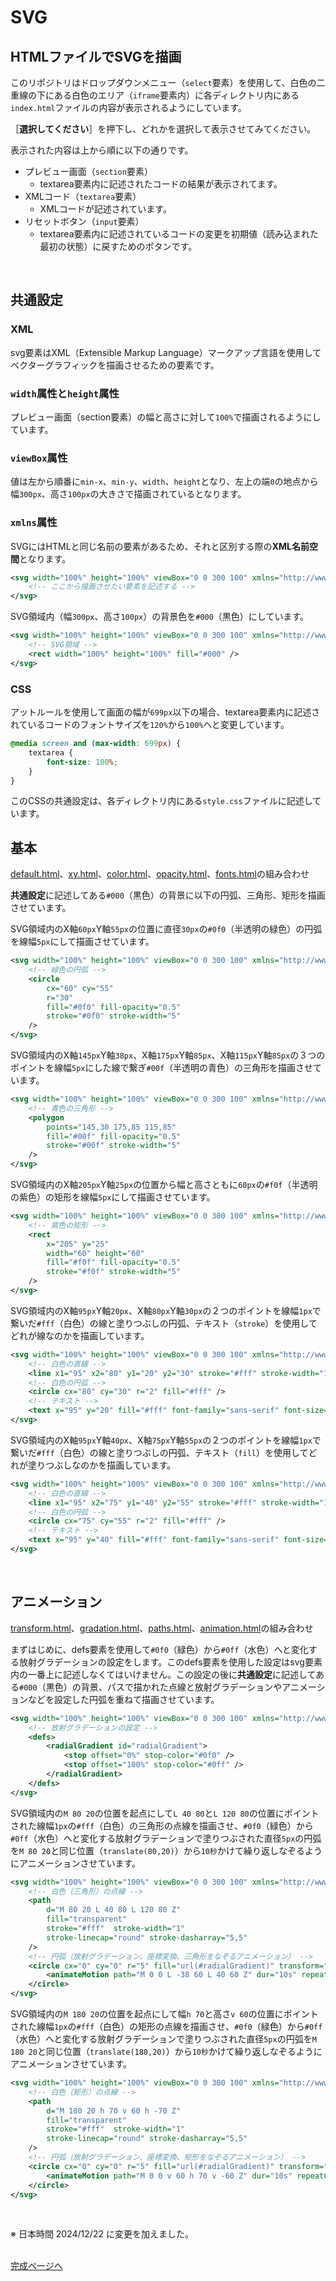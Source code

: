 # SVG

## HTMLファイルでSVGを描画

このリポジトリはドロップダウンメニュー（`select`要素）を使用して、白色の二重線の下にある白色のエリア（`iframe`要素内）に各ディレクトリ内にある`index.html`ファイルの内容が表示されるようにしています。

［**選択してください**］を押下し、どれかを選択して表示させてみてください。

表示された内容は上から順に以下の通りです。

- プレビュー画面（`section`要素）
    - textarea要素内に記述されたコードの結果が表示されてます。
- XMLコード（`textarea`要素）
    - XMLコードが記述されています。
- リセットボタン（`input`要素）
    - textarea要素内に記述されているコードの変更を初期値（読み込まれた最初の状態）に戻すためのボタンです。
<br>

## 共通設定

### XML

svg要素はXML（Extensible Markup Language）マークアップ言語を使用してベクターグラフィックを描画させるための要素です。

### `width`属性と`height`属性

プレビュー画面（section要素）の幅と高さに対して`100%`で描画されるようにしています。

### `viewBox`属性

値は左から順番に`min-x`、`min-y`、`width`、`height`となり、左上の端`0`の地点から幅`300px`、高さ`100px`の大きさで描画されているとなります。

### `xmlns`属性

SVGにはHTMLと同じ名前の要素があるため、それと区別する際の**XML名前空間**となります。

```xml
<svg width="100%" height="100%" viewBox="0 0 300 100" xmlns="http://www.w3.org/2000/svg">
    <!-- ここから描画させたい要素を記述する -->
</svg>
```

SVG領域内（幅`300px`、高さ`100px`）の背景色を`#000`（黒色）にしています。

```xml
<svg width="100%" height="100%" viewBox="0 0 300 100" xmlns="http://www.w3.org/2000/svg" >
    <!-- SVG領域 -->
    <rect width="100%" height="100%" fill="#000" />
</svg>
```

### CSS

アットルールを使用して画面の幅が`699px`以下の場合、textarea要素内に記述されているコードのフォントサイズを`120%`から`100%`へと変更しています。 

```css
@media screen and (max-width: 699px) {
    textarea {
        font-size: 100%;
    }
}
```

このCSSの共通設定は、各ディレクトリ内にある`style.css`ファイルに記述しています。
<br>

## 基本

[default.html](basic/resources/default.html "basic/resources/default.html")、[xy.html](basic/resources/xy.html "basic/resources/xy.html")、[color.html](basic/resources/color.html "basic/resources/color.html")、[opacity.html](basic/resources/opacity.html "basic/resources/opacity.html")、[fonts.html](basic/resources/fonts.html "basic/resources/fonts.html")の組み合わせ

**共通設定**に記述してある`#000`（黒色）の背景に以下の円弧、三角形、矩形を描画させています。

SVG領域内のX軸`60px`Y軸`55px`の位置に直径`30px`の`#0f0`（半透明の緑色）の円弧を線幅`5px`にして描画させています。

```xml
<svg width="100%" height="100%" viewBox="0 0 300 100" xmlns="http://www.w3.org/2000/svg" >
    <!-- 緑色の円弧 -->
    <circle
        cx="60" cy="55"
        r="30"
        fill="#0f0" fill-opacity="0.5"
        stroke="#0f0" stroke-width="5"
    />
</svg>
```

SVG領域内のX軸`145px`Y軸`38px`、X軸`175px`Y軸`85px`、X軸`115px`Y軸`85px`の３つのポイントを線幅`5px`にした線で繋ぎ`#00f`（半透明の青色）の三角形を描画させています。

```xml
<svg width="100%" height="100%" viewBox="0 0 300 100" xmlns="http://www.w3.org/2000/svg" >
    <!-- 青色の三角形 -->
    <polygon
        points="145,30 175,85 115,85"
        fill="#00f" fill-opacity="0.5"
        stroke="#00f" stroke-width="5"
    />
</svg>
```

SVG領域内のX軸`205px`Y軸`25px`の位置から幅と高さともに`60px`の`#f0f`（半透明の紫色）の矩形を線幅`5px`にして描画させています。

```xml
<svg width="100%" height="100%" viewBox="0 0 300 100" xmlns="http://www.w3.org/2000/svg" >
    <!-- 紫色の矩形 -->
    <rect
        x="205" y="25"
        width="60" height="60"
        fill="#f0f" fill-opacity="0.5"
        stroke="#f0f" stroke-width="5"
    />
</svg>
```

SVG領域内のX軸`95px`Y軸`20px`、X軸`80px`Y軸`30px`の２つのポイントを線幅`1px`で繋いだ`#fff`（白色）の線と塗りつぶしの円弧、テキスト（`stroke`）を使用してどれが線なのかを描画しています。

```xml
<svg width="100%" height="100%" viewBox="0 0 300 100" xmlns="http://www.w3.org/2000/svg" >
    <!-- 白色の直線 -->
    <line x1="95" x2="80" y1="20" y2="30" stroke="#fff" stroke-width="1" />
    <!-- 白色の円弧 -->
    <circle cx="80" cy="30" r="2" fill="#fff" />
    <!-- テキスト -->
    <text x="95" y="20" fill="#fff" font-family="sans-serif" font-size="16px">stroke</text>
</svg>
```

SVG領域内のX軸`95px`Y軸`40px`、X軸`75px`Y軸`55px`の２つのポイントを線幅`1px`で繋いだ`#fff`（白色）の線と塗りつぶしの円弧、テキスト（`fill`）を使用してどれが塗りつぶしなのかを描画しています。

```xml
<svg width="100%" height="100%" viewBox="0 0 300 100" xmlns="http://www.w3.org/2000/svg" >
    <!-- 白色の直線 -->
    <line x1="95" x2="75" y1="40" y2="55" stroke="#fff" stroke-width="1" />
    <!-- 白色の円弧 -->
    <circle cx="75" cy="55" r="2" fill="#fff" />
    <!-- テキスト -->
    <text x="95" y="40" fill="#fff" font-family="sans-serif" font-size="16px">fill</text>
</svg>
```
<br>

## アニメーション

[transform.html](advanced/resources/transform.html "advanced/resources/transform.html")、[gradation.html](advanced/resources/gradation.html "advanced/resources/gradation.html")、[paths.html](advanced/resources/paths.html "advanced/resources/paths.html")、[animation.html](advanced/resources/animation.html "advanced/resources/animation.html")の組み合わせ

まずはじめに、defs要素を使用して`#0f0`（緑色）から`#0ff`（水色）へと変化する放射グラデーションの設定をします。このdefs要素を使用した設定はsvg要素内の一番上に記述しなくてはいけません。この設定の後に**共通設定**に記述してある`#000`（黒色）の背景、パスで描かれた点線と放射グラデーションやアニメーションなどを設定した円弧を重ねて描画させています。

```xml
<svg width="100%" height="100%" viewBox="0 0 300 100" xmlns="http://www.w3.org/2000/svg" >
    <!-- 放射グラデーションの設定 -->
    <defs>
        <radialGradient id="radialGradient">
            <stop offset="0%" stop-color="#0f0" />
            <stop offset="100%" stop-color="#0ff" />
        </radialGradient>
    </defs>
</svg>
```

SVG領域内の`M 80 20`の位置を起点にして`L 40 80`と`L 120 80`の位置にポイントされた線幅`1px`の`#fff`（白色）の三角形の点線を描画させ、`#0f0`（緑色）から`#0ff`（水色）へと変化する放射グラデーションで塗りつぶされた直径`5px`の円弧を`M 80 20`と同じ位置（`translate(80,20)`）から`10秒`かけて繰り返しなぞるようにアニメーションさせています。

```xml
<svg width="100%" height="100%" viewBox="0 0 300 100" xmlns="http://www.w3.org/2000/svg" >
    <!-- 白色（三角形）の点線 -->
    <path
        d="M 80 20 L 40 80 L 120 80 Z"
        fill="transparent"
        stroke="#fff"  stroke-width="1"
        stroke-linecap="round" stroke-dasharray="5,5"
    />
    <!-- 円弧（放射グラデーション、座標変換、三角形をなぞるアニメーション） -->
    <circle cx="0" cy="0" r="5" fill="url(#radialGradient)" transform="translate(80,20)">
        <animateMotion path="M 0 0 L -38 60 L 40 60 Z" dur="10s" repeatCount="indefinite" />
    </circle>
</svg>
```

SVG領域内の`M 180 20`の位置を起点にして幅`h 70`と高さ`v 60`の位置にポイントされた線幅`1px`の`#fff`（白色）の矩形の点線を描画させ、`#0f0`（緑色）から`#0ff`（水色）へと変化する放射グラデーションで塗りつぶされた直径`5px`の円弧を`M 180 20`と同じ位置（`translate(180,20)`）から`10秒`かけて繰り返しなぞるようにアニメーションさせています。

```xml
<svg width="100%" height="100%" viewBox="0 0 300 100" xmlns="http://www.w3.org/2000/svg" >
    <!-- 白色（矩形）の点線 -->
    <path
        d="M 180 20 h 70 v 60 h -70 Z"
        fill="transparent"
        stroke="#fff"  stroke-width="1"
        stroke-linecap="round" stroke-dasharray="5,5"
    />
    <!-- 円弧（放射グラデーション、座標変換、矩形をなぞるアニメーション） -->
    <circle cx="0" cy="0" r="5" fill="url(#radialGradient)" transform="translate(180,20)">
        <animateMotion path="M 0 0 v 60 h 70 v -60 Z" dur="10s" repeatCount="indefinite" />
    </circle>
</svg>
```
<br>

※ 日本時間 2024/12/22 に変更を加えました。
<br><br>

[完成ページへ](https://yscyber.github.io/svg/ "https://yscyber.github.io/svg/")
